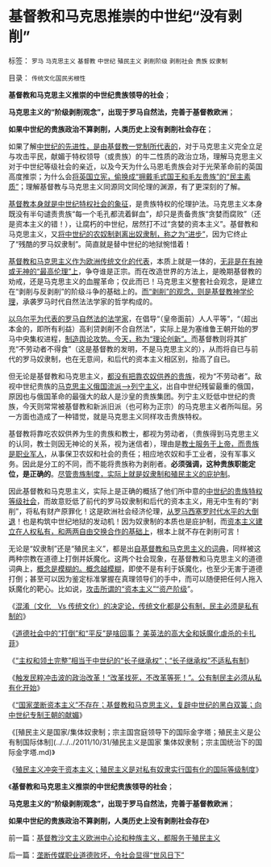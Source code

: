 # 基督教和马克思推崇的中世纪“没有剥削”

标签： `罗马` `马克思主义` `基督教` `中世纪` `殖民主义` `剥削阶级` `剥削社会` `贵族` `奴隶制` 

目录： `传统文化国民劣根性`

**基督教和马克思主义推崇的中世纪贵族领导的社会**；

**马克思主义的“阶级剥削观念”，出现于罗马自然法，完善于基督教欧洲**；

**如果中世纪的贵族政治不算剥削，人类历史上没有剥削社会存在**；

如果了解[中世纪的先进性，是由基督教一党制所代表的](../../../2010/11/15/希腊“多神教”相当于主权互相承认和单神教.md)，对于马克思主义完全立足与攻击平民，献媚于特权领导（或贵族）的牛二性质的政治立场，理解马克思主义对于中世纪等级社会的亲近，以及今天为什么马恩毛贵族会对于光荣革命前的英国高度推崇；为什么会[将英国立宪，偷换成“拥戴毛式国王和毛左贵族”的“民主素质”](../../../2011/10/21/英国光荣革命是铲除特权.md)；理解基督教与马克思主义同源同文同伦理的渊源，有了更深刻的了解。

[基督教本身就是中世纪特权社会的象征](../../../2011/10/21/没有原罪论就没有中世纪的等级奴隶制社会.md)，是贵族特权的伦理护法。马克思主义本身既没有半句谴责贵族“每一个毛孔都流着鲜血”，却只是责备贵族“贪婪而腐败”（还是资本主义的错！），让腐朽的中世纪，居然打不过“贪婪的资本主义”。基督教和马克思主义，又[将中世纪的农奴制剥离出奴隶制，称之为“进步”](../../../2011/10/19/罗马帝国《通往中世纪奴役之路》经济路线图.md)，因为它终止了“残酷的罗马奴隶制”。简直就是替中世纪的地狱惋惜着！

[基督教和马克思主义作为欧洲传统文化的代表](../../../2011/10/19/罗马帝国《通往中世纪奴役之路》经济路线图.md)，本质上就是一体的，[无非是在有神或无神的“最高伦理”上](../../../2010/12/20/基督教和马克思主义的社会行为如出一辙.md)，争夺谁是正宗。而在改造世界的方法上，是晚期基督教的劝戒，还是马克思主义的血腥革命；仅此而已！马克思主义整套社会观念，是建立在“剥削与反剥削”的阶级斗争的基础上的。[而“剥削”的观念，则是基督教神学伦理](../../../2011/8/26/基督教对高利贷和投机的偏见.md)，承袭罗马时代自然法法学家的哲学构成的。

[以乌尔平为代表的罗马自然法的法学家](../../../2010/5/6/罗马法学家首先阐述了人人平等的价值观.md)，在倡导“（皇帝面前）人人平等”，“（超出本金的，即所有利益）高利贷剥削不合自然法”，实际上是为塞维鲁王朝开始的罗马中央集权进程，[制造舆论攻势。今天，称为“理论创新”。](../../../2009/11/29/“科学不是理论”！信仰理论的标榜和幻灭.md)而基督教则将其扩充“不劳动者不得食”（这是基督教的发明，不是马克思主义的），从而将自已与前代的罗马奴隶制，也在无意间，和后代的资本主义相区别，抬高了自已。

但无论是基督教和马克思主义，[都没有把靠农奴供养的贵族](../../../2011/10/21/民主不是为了报复，请不要选择克伦威尔革命.md)，视为“不劳动者”。敌视中世纪贵族的[马克思主义俄国流派——>列宁主义](http://blog.sina.com.cn/s/blog_5563a64d0100aqam.html)，出自中世纪残留最重的俄国，原因也与俄国革命的最强大的敌人是沙皇的贵族集团。列宁主义贬低中世纪的贵族，今天则常常被基督教和新派旧派（也可称为正宗）的马克思主义者所叫屈。另一方面也造成了一种错觉，就是马克思主义同样攻击贵族特权。

基督教将靠吃农奴供养为生的贵族和教士，都视为劳动者，（贵族得到马克思主义的认同，教士则因无神论的关系，视为迷信者），理由是[教士服务于上帝，而贵族是职业军人](../../../2011/9/1/教皇的国防部长叫皇帝.md)，从事保卫农奴和社会的责任；相应地农奴和手工业者，没有军事义务。因此是分工的不同，而不能将贵族称为剥削者。**必须强调，这种贵族职能定位，是正确的**。[尽管贵族制度，实际上就是奴隶制和殖民主义的庇护制](../../../2011/1/26/人权不是人道，人道透支人权.md)。

因此基督教和马克思主义，实际上是正确的概括了他们所中意的[中世纪的贵族特权等级社会](../../../2011/2/18/社会进步从解决身边最大的软柿子开始.md)，而故意贬低了前代的罗马奴隶制和后代的资本主义，用无中生有的“剥削”，将私有财产原罪化！这是欧洲社会经济伦理，[从罗马西塞罗时代水平的大倒退](../../../2011/6/5/利率，凯撒，西塞罗，威尼斯商人，纳粹，犹太人和货币战争.md)！也是构筑中世纪地狱的发动机！因为奴隶制的本质也是庇护制，而[资本主义建立在人权私有，和两两自由交换合作的基础上](../../../2011/10/17/颠倒的资本主义发展史，民粹的逻辑.md)，根本上就不存在剥削可言！

无论是“奴隶制”还是“殖民主义”，都是出[自基督教和马克思主义的词典](../../../2010/12/27/路德新教是与马克思主义完全相反.md)，同样被这两种宗教在道德上打倒并妖魔化。这两个社会现象，在基督教和马克思主义的道德词典上，[概念是模糊的。概念越模糊](../../../2010/5/4/中国不缺信仰，中国缺乏名词解释.md)，即使不是有利于妖魔化，也至少无害于道德打倒；甚至可以因为鉴定标准掌握在真理领导们的手中，而可以随便把任何人拖入妖魔化的靶心。比如说，[攻击所谓的“资本主义”“资产阶级](../../../2011/10/16/阶级斗争中的大脑急转弯，攻击无权的小平民.md)”。

《[混淆（文化　Vs 传统文化）的决定论，传统文化都是公有制，民主必须是私有制的](../../../2011/10/29/混淆（文化　Vs&nbsp;传统文化）的决定论，掩盖了（私有制＝民主）.md)》

《[道德社会中的“打倒”和“平反”是啥回事？
美英法的高大全和妖魔化虐杀的卡扎菲](../../../2011/10/29/道德社会中的“打倒”和“平反”是啥回事？.md)》

《[“主权和领土完整”相当于中世纪的“长子继承权”；“长子继承权”不适私有制](../../../2011/10/30/中世纪的长子继承权和领土完整.md)》

《[触发民粹冲击波的政治改革！“改革找死，不改革等死！”。公有制民主必须从私有化开始](../../../2011/10/30/脱离私有制的“民主”将毁于民粹冲击波.md)》

《[“国家垄断资本主义”不存在；基督教和马克思主义，复辟中世纪的黑白双簧；向中世纪专制王朝的献媚](../../../2011/10/30/“国家垄断资本主义”的大脑急转弯.md)》

《[殖民主义是国家/集体奴隶制；宗主国宫庭领导下的国际金字塔；殖民主义是公有制国际体制](../../../2011/10/31/殖民主义是国家 集体奴隶制；宗主国统治下的国际金字塔.md)》

《[殖民主义冲突于资本主义；殖民主义是对私有奴隶实行国有化的国际等级制度](../../../2011/10/31/基督教沙文主义欧洲中心论和种族主义，都服务于殖民主义.md)》

《**基督教和马克思主义推崇的中世纪贵族领导的社会**；

**马克思主义的“阶级剥削观念”，出现于罗马自然法，完善于基督教欧洲**；

**如果中世纪的贵族政治不算剥削，人类历史上没有剥削社会存在**》

前一篇：[基督教沙文主义欧洲中心论和种族主义，都服务于殖民主义](../../../2011/10/31/基督教沙文主义欧洲中心论和种族主义，都服务于殖民主义.md)

后一篇：[垄断传媒职业道德败坏，令社会显得“世风日下”](../../../2011/11/1/垄断传媒职业道德败坏，令社会显得“世风日下”.md)